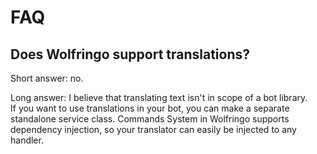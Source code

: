 # FAQ
## Does Wolfringo support translations?
Short answer: no.

Long answer: I believe that translating text isn't in scope of a bot library.  
If you want to use translations in your bot, you can make a separate standalone service class. Commands System in Wolfringo supports dependency injection, so your translator can easily be injected to any handler.